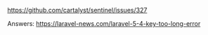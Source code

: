 https://github.com/cartalyst/sentinel/issues/327

Answers: 
https://laravel-news.com/laravel-5-4-key-too-long-error
